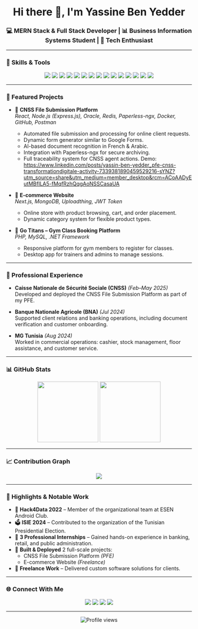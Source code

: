 <h1 align="center">Hi there 👋, I'm Yassine Ben Yedder</h1>
<h3 align="center">💻 MERN Stack & Full Stack Developer | 📊 Business Information Systems Student | 🚀 Tech Enthusiast</h3>

---

### 🚀 Skills & Tools  
<p align="center">
  <img src="https://img.shields.io/badge/JavaScript-F7DF1E?style=for-the-badge&logo=javascript&logoColor=000" />
  <img src="https://img.shields.io/badge/TypeScript-3178C6?style=for-the-badge&logo=typescript&logoColor=white" />
  <img src="https://img.shields.io/badge/React-20232A?style=for-the-badge&logo=react&logoColor=61DAFB" />
  <img src="https://img.shields.io/badge/Next.js-000000?style=for-the-badge&logo=next.js&logoColor=white" />
  <img src="https://img.shields.io/badge/Node.js-339933?style=for-the-badge&logo=node.js&logoColor=white" />
  <img src="https://img.shields.io/badge/Express-000000?style=for-the-badge&logo=express&logoColor=white" />
  <img src="https://img.shields.io/badge/PHP-777BB4?style=for-the-badge&logo=php&logoColor=white" />
  <img src="https://img.shields.io/badge/.NET-512BD4?style=for-the-badge&logo=dotnet&logoColor=white" />
  <img src="https://img.shields.io/badge/TailwindCSS-06B6D4?style=for-the-badge&logo=tailwindcss&logoColor=white" />
  <img src="https://img.shields.io/badge/Oracle-F80000?style=for-the-badge&logo=oracle&logoColor=white" />
  <img src="https://img.shields.io/badge/MySQL-4479A1?style=for-the-badge&logo=mysql&logoColor=white" />
  <img src="https://img.shields.io/badge/MongoDB-47A248?style=for-the-badge&logo=mongodb&logoColor=white" />
  <img src="https://img.shields.io/badge/PLSQL-336791?style=for-the-badge&logo=oracle&logoColor=white" />
  <img src="https://img.shields.io/badge/Docker-2496ED?style=for-the-badge&logo=docker&logoColor=white" />
  <img src="https://img.shields.io/badge/Postman-FF6C37?style=for-the-badge&logo=postman&logoColor=white" />
</p>

---

### 📂 Featured Projects  

- 📌 **CNSS File Submission Platform**  
  *React, Node.js (Express.js), Oracle, Redis, Paperless-ngx, Docker, GitHub, Postman*  
  - Automated file submission and processing for online client requests.  
  - Dynamic form generator similar to Google Forms.  
  - AI-based document recognition in French & Arabic.  
  - Integration with Paperless-ngx for secure archiving.  
  - Full traceability system for CNSS agent actions.
Demo: https://www.linkedin.com/posts/yassin-ben-yedder_pfe-cnss-transformationdigitale-activity-7339381890459529216-sYNZ?utm_source=share&utm_medium=member_desktop&rcm=ACoAADyEutMBfILA5-fMqfRzhQqgAoNSSCasaUA

- 📌 **E-commerce Website**  
  *Next.js, MongoDB, Uploadthing, JWT Token*  
  - Online store with product browsing, cart, and order placement.  
  - Dynamic category system for flexible product types.

- 📌 **Go Titans – Gym Class Booking Platform**  
  *PHP, MySQL, .NET Framework*  
  - Responsive platform for gym members to register for classes.  
  - Desktop app for trainers and admins to manage sessions.

---

### 💼 Professional Experience  

- **Caisse Nationale de Sécurité Sociale (CNSS)** *(Feb–May 2025)*  
  Developed and deployed the CNSS File Submission Platform as part of my PFE.

- **Banque Nationale Agricole (BNA)** *(Jul 2024)*  
  Supported client relations and banking operations, including document verification and customer onboarding.

- **MG Tunisia** *(Aug 2024)*  
  Worked in commercial operations: cashier, stock management, floor assistance, and customer service.

---

### 📊 GitHub Stats  
<p align="center">
  <img src="https://github-readme-stats.vercel.app/api?username=YassineBenYedder&show_icons=true&theme=tokyonight" height="165" />
  <img src="https://github-readme-stats.vercel.app/api/top-langs/?username=YassineBenYedder&layout=compact&theme=tokyonight" height="165" />
</p>

---

### 📈 Contribution Graph  
<p align="center">
  <img src="https://github-readme-activity-graph.vercel.app/graph?username=YassineBenYedder&theme=tokyo-night" />
</p>

---

### 🌟 Highlights & Notable Work  
- 🥇 **Hack4Data 2022** – Member of the organizational team at ESEN Android Club.  
- 🗳 **ISIE 2024** – Contributed to the organization of the Tunisian Presidential Election.  
- 💼 **3 Professional Internships** – Gained hands-on experience in banking, retail, and public administration.  
- 🚀 **Built & Deployed** 2 full-scale projects:  
  - CNSS File Submission Platform *(PFE)*  
  - E-commerce Website *(Freelance)*
- 📂 **Freelance Work** – Delivered custom software solutions for clients.  

---

### 🌐 Connect With Me  
<p align="center">
  <a href="mailto:benyedderyassin7@gmail.com"><img src="https://img.shields.io/badge/Email-D14836?style=for-the-badge&logo=gmail&logoColor=white"></a>
  <a href="https://www.linkedin.com/in/yassin-ben-yedder/"><img src="https://img.shields.io/badge/LinkedIn-0077B5?style=for-the-badge&logo=linkedin&logoColor=white"></a>
  <a href="https://yassinebenyedder.github.io/yassinebenyedder-portfolio/"><img src="https://img.shields.io/badge/Portfolio-000000?style=for-the-badge&logo=react&logoColor=white"></a>
  <a href="https://github.com/YassineBenYedder"><img src="https://img.shields.io/badge/GitHub-100000?style=for-the-badge&logo=github&logoColor=white"></a>
</p>

---

<p align="center"> 
  <img src="https://komarev.com/ghpvc/?username=YassineBenYedder&color=blue&style=flat-square" alt="Profile views" /> 
</p>

